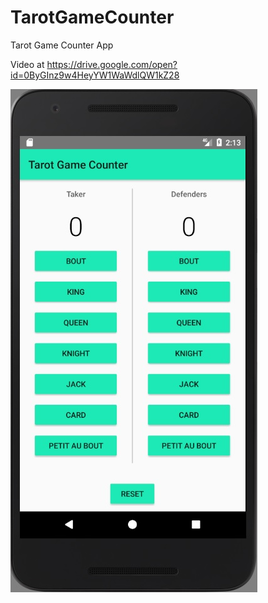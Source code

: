 # TarotGameCounter
Tarot Game Counter App

Video at https://drive.google.com/open?id=0ByGInz9w4HeyYW1WaWdlQW1kZ28

![Screenshot](https://github.com/JCoupier/TarotGameCounter/blob/master/Final%201.jpg?raw=true)
